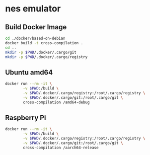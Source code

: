 # nes emulator

## Build Docker Image

```bash
cd ./docker/based-on-debian
docker build -t cross-compilation .
cd ..
mkdir -p $PWD/.docker/.cargo/git
mkdir -p $PWD/.docker/.cargo/registry
```

## Ubuntu amd64

```bash
docker run --rm -it \
        -v $PWD:/build \
        -v $PWD/.docker/.cargo/registry:/root/.cargo/registry \
        -v $PWD/.docker/.cargo/git:/root/.cargo/git \
        cross-compilation /amd64-debug
```

## Raspberry Pi

```bash
docker run --rm -it \
        -v $PWD:/build \
        -v $PWD/.docker/.cargo/registry:/root/.cargo/registry \
        -v $PWD/.docker/.cargo/git:/root/.cargo/git \
        cross-compilation /aarch64-release
```
